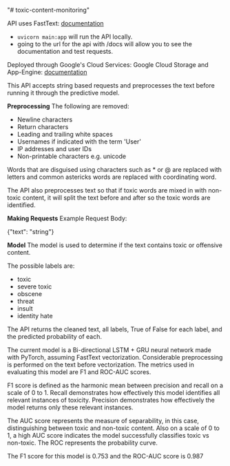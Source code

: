 "# toxic-content-monitoring"

API uses FastText: [documentation](https://fastapi.tiangolo.com/tutorial/first-steps/)
* ```uvicorn main:app``` will run the API locally.
* going to the url for the api with /docs will allow you to see the documentation
and test requests.

Deployed through Google's Cloud Services: Google Cloud Storage and App-Engine: [documentation](https://cloud.google.com/appengine/docs)

This API accepts string based requests and preprocesses the text before
  running it through the predictive model.

  **Preprocessing**
  The following are removed:
  - Newline characters
  - Return characters
  - Leading and trailing white spaces
  - Usernames if indicated with the term 'User'
  - IP addresses and user IDs
  - Non-printable characters e.g. unicode

  Words that are disguised using characters such as * or @ are replaced with
  letters and common astericks words are replaced with coordinating word.

  The API also preprocesses text so that if toxic words are mixed in with
  non-toxic content, it will split the text before and after so the toxic words
  are identified.

  **Making Requests**
  Example Request Body:

  {"text": "string"}

  **Model**
  The model is used to determine if the text contains toxic or offensive content.

  The possible labels are:
  - toxic
  - severe toxic
  - obscene
  - threat
  - insult
  - identity hate

  The API returns the cleaned text, all labels, True of False for each label,
  and the predicted probability of each.

  The current model is a Bi-directional LSTM + GRU neural network made with
  PyTorch, assuming FastText vectorization. Considerable preprocessing is
  performed on the text before vectorization. The metrics used in evaluating
  this model are F1 and ROC-AUC scores.

  F1 score is defined as the harmonic mean between precision and recall on a scale of
  0 to 1. Recall demonstrates how effectively this model identifies all relevant
  instances of toxicity. Precision demonstrates how effectively the model returns
  only these relevant instances.

  The AUC score represents the measure of separability, in this case, distinguishing
  between toxic and non-toxic content. Also on a scale of 0 to 1, a high AUC score
  indicates the model successfully classifies toxic vs non-toxic. The ROC represents
  the probability curve.

  The F1 score for this model is 0.753 and the ROC-AUC score is 0.987

